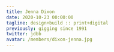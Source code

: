 ```yaml
---
title: Jenna Dixon
date: 2020-10-23 00:00:00
tagline: design+build :: print+digital
previously: gigging since 1991
twitter: jdbb
avatar: /members/dixon-jenna.jpg
---
```

